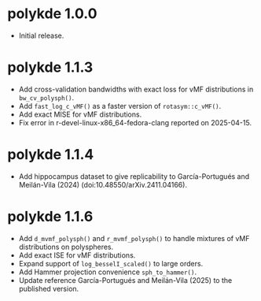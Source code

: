 # polykde 1.0.0

* Initial release.

# polykde 1.1.3

* Add cross-validation bandwidths with exact loss for vMF distributions in `bw_cv_polysph()`.
* Add `fast_log_c_vMF()` as a faster version of `rotasym::c_vMF()`.
* Add exact MISE for vMF distributions.
* Fix error in r-devel-linux-x86_64-fedora-clang reported on 2025-04-15.

# polykde 1.1.4

* Add hippocampus dataset to give replicability to García-Portugués and Meilán-Vila (2024) (doi:10.48550/arXiv.2411.04166).

# polykde 1.1.6

* Add `d_mvmf_polysph()` and `r_mvmf_polysph()` to handle mixtures of vMF distributions on polyspheres.
* Add exact ISE for vMF distributions.
* Expand support of `log_besselI_scaled()` to large orders.
* Add Hammer projection convenience `sph_to_hammer()`.
* Update reference García-Portugués and Meilán-Vila (2025) to the published version.
  
